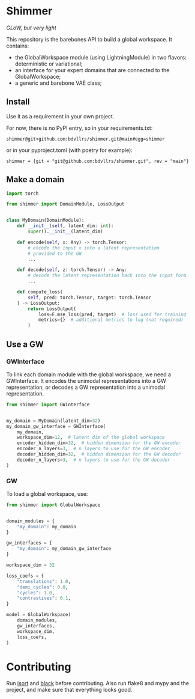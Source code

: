 # Shimmer
_GLoW, but very light_

This repository is the barebones API to build a global workspace.
It contains:
- the GlobalWorkspace module (using LightningModule) in two flavors: deterministic or variational;
- an interface for your expert domains that are connected to the GlobalWorkspace;
- a generic and barebone VAE class;


## Install
Use it as a requirement in your own project.

For now, there is no PyPI entry, so in your requirements.txt:
```
shimmer@git+github.com:bdvllrs/shimmer.git@main#egg=shimmer
```

or in your pyproject.toml (with poetry for example):
```
shimmer = {git = "git@github.com:bdvllrs/shimmer.git", rev = "main"}
```

## Make a domain

```python
import torch

from shimmer import DomainModule, LossOutput


class MyDomain(DomainModule):
    def __init__(self, latent_dim: int):
        super().__init__(latent_dim)

    def encode(self, x: Any) -> torch.Tensor:
        # encode the input x into a latent representation
        # provided to the GW
        ...

    def decode(self, z: torch.Tensor) -> Any:
        # decode the latent representation back into the input form
        ...

    def compute_loss(
        self, pred: torch.Tensor, target: torch.Tensor
    ) -> LossOutput:
        return LossOutput(
            loss=F.mse_loss(pred, target)  # loss used for training
            metrics={}  # additional metrics to log (not required)
        )

```

## Use a GW

### GWInterface
To link each domain module with the global workspace, we need a GWInterface.
It encodes the unimodal representations into a GW representation, or decodes a
GW representation into a unimodal representation.

```python
from shimmer import GWInterface


my_domain = MyDomain(latent_dim=32)
my_domain_gw_interface = GWInterface(
    my_domain,
    workspace_dim=12,  # latent dim of the global workspace
    encoder_hidden_dim=32,  # hidden dimension for the GW encoder
    encoder_n_layers=3,  # n layers to use for the GW encoder
    decoder_hidden_dim=32,  # hidden dimension for the GW decoder
    decoder_n_layers=3,  # n layers to use for the GW decoder
)
```


### GW
To load a global workspace, use: 
```python
from shimmer import GlobalWorkspace


domain_modules = {
    "my_domain": my_domain
}

gw_interfaces = {
    "my_domain": my_domain_gw_interface
}

workspace_dim = 32

loss_coefs = {
    "translations": 1.0,
    "demi_cycles": 0.0,
    "cycles": 1.0,
    "contrastives": 0.1,
}

model = GlobalWorkspace(
    domain_modules,
    gw_interfaces,
    workspace_dim,
    loss_coefs,
)
```


# Contributing
Run [isort](https://pycqa.github.io/isort/) and [black](https://github.com/psf/black) before contributing.
Also run flake8 and mypy and the project, and make sure that everything looks good.

